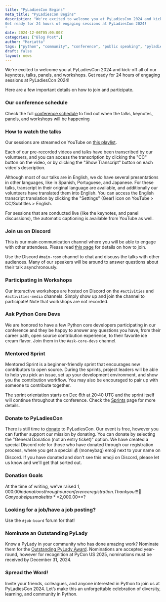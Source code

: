 ```yaml
---
title: "PyLadiesCon Begins"
meta_title: "PyLadiesCon Begins"
description: "We're excited to welcome you at PyLadiesCon 2024 and kick-off all of our keynotes, talks, panels, and workshops.
Get ready for 24 hours of engaging sessions at PyLadiesCon 2024! 
"
date: 2024-12-06T05:00:00Z
categories: ["Blog Post",]
author: "Mariatta"
tags: ["python", "community", "conference", "public speaking", "pyladies"]
draft: false
layout: news
---
```



We're excited to welcome you at PyLadiesCon 2024 and kick-off all of our keynotes, talks, panels, and workshops.
Get ready for 24 hours of engaging sessions at PyLadiesCon 2024! 

Here are a few important details on how to join and participate.

### Our conference schedule

Check the full [conference schedule](https://conference.pyladies.com/schedule) to find out when the talks, keynotes, panels, and workshops will be happening

### How to watch the talks

Our sessions are streamed on YouTube on [this playlist](https://www.youtube.com/playlist?list=PLOItnwPQ-eHxWh6Af6xRuKprSk_OBU0cL). 

Each of our pre-recorded videos and talks have been transcribed by our volunteers, and you can access the transcription by clicking the "CC" button on the video, or by clicking the "Show Transcript" button on each video's description.

Although most of our talks are in English, we do have several presentations in other languages, like in Spanish, Portuguese, and Japanese. For these talks, transcript in their original language are available, and additionally our volunteers have translated them into English. You can access the English transcript translation by clicking the "Settings" (Gear) icon on YouTube > CC/Subtitles > English. 

For sessions that are conducted live (like the keynotes, and panel discussions), the automatic captioning is available from YouTube as well.

### Join us on Discord

This is our main communication channel where you will be able to engage with other attendees.
 Please read [this page](https://conference.pyladies.com/discord/) for details on how to join.

Use the Discord ``#main-room`` channel to chat and discuss the talks with other audiences. Many of our speakers will be around to answer questions about their talk asynchronously.

### Participating in Workshops

Our interactive workshops are hosted on Discord on the ``#activities`` and ``#activities-media`` channels. Simply show up and join the channel to participate! Note that workshops are not recorded.

### Ask Python Core Devs

We are honored to have a few Python core developers participating in our conference and they be happy to answer any questions you have, from their career path, open source contribution experience, to their favorite ice cream flavor. Join them in the ``#ask-core-devs`` channel.

### Mentored Sprint

Mentored Sprint is a beginner-friendly sprint that encourages new contributors to open source. During the sprints, project leaders will be able to help you pick an issue, set up your development environment, and show you the contribution workflow. You may also be encouraged to pair up with someone to contribute together.

The sprint orientation starts on Dec 6th at 20:40 UTC and the sprint itself will continue throughout the conference. Check the [Sprints](https://conference.pyladies.com/about/sprints/) page for more details.

### Donate to PyLadiesCon

There is still time to [donate](https://pretix.eu/pyladiescon/2024/) to PyLadiesCon. Our event is free, however you can further support our mission by donating. You can donate by selecting the "General Donation (not an entry ticket)" option. We have created a special Discord role for those who have donated through our registration process, where you get a special 💰 (moneybag) emoji next to your name on Discord. If you have donated and don't see this emoji on Discord, please let us know and we'll get that sorted out.

### Donation Goals

At  the time of writing, we've raised $1,000.00 in donations through our conference registration. Thank you!!! 🙌
Can you help us make it to **$2,000.00**?

### Looking for a job/have a job posting?

Use the ``#job-board`` forum for that!

### Nominate an Outstanding PyLady

Know a PyLady in your community who has done amazing work? Nominate them for the
[Outstanding PyLady Award](https://kit.pyladies.com/en/latest/global/award.html). Nominations are accepted year-round, however for recognition at PyCon US 2025, nominations must be received by December 31, 2024.


### Spread the Word!

Invite your friends, colleagues, and anyone interested in Python to join us at
PyLadiesCon 2024. Let’s make this an unforgettable celebration of diversity, learning,
and community in Python.

